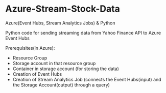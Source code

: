 # Azure-Stream-Stock-Data
Azure(Event Hubs, Stream Analytics Jobs) &amp; Python 


Python code for sending streaming data from Yahoo Finance API to Azure Event Hubs

Prerequisites(in Azure):
  - Resource Group
  - Storage account in that resource group
  - Container in storage account (for storing the data)
  - Creation of Event Hubs
  - Creation of Stream Analytics Job (connects the Event Hubs(input) and the Storage Account(output) through a query)

